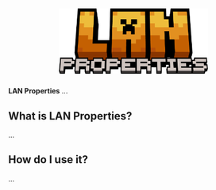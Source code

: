 <h1 align="center">
  <img src=".github/logo.png" alt="lan properties thumbnail" width="300">
</h1>

**LAN Properties** ...

## What is LAN Properties?

...

## How do I use it?

...
